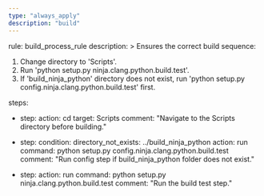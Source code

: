 ```yaml
---
type: "always_apply"
description: "build"
---
```


rule: build_process_rule
description: >
  Ensures the correct build sequence:
  1. Change directory to 'Scripts'.
  2. Run 'python setup.py ninja.clang.python.build.test'.
  3. If 'build_ninja_python' directory does not exist,
     run 'python setup.py config.ninja.clang.python.build.test' first.

steps:
  - step:
      action: cd
      target: Scripts
      comment: "Navigate to the Scripts directory before building."

  - step:
      condition:
        directory_not_exists: ../build_ninja_python
      action: run
      command: python setup.py config.ninja.clang.python.build.test
      comment: "Run config step if build_ninja_python folder does not exist."

  - step:
      action: run
      command: python setup.py ninja.clang.python.build.test
      comment: "Run the build test step."
